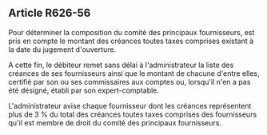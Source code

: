Article R626-56
----
Pour déterminer la composition du comité des principaux fournisseurs, est pris
en compte le montant des créances toutes taxes comprises existant à la date du
jugement d'ouverture.

A cette fin, le débiteur remet sans délai à l'administrateur la liste des
créances de ses fournisseurs ainsi que le montant de chacune d'entre elles,
certifié par son ou ses commissaires aux comptes ou, lorsqu'il n'en a pas été
désigné, établi par son expert-comptable.

L'administrateur avise chaque fournisseur dont les créances représentent plus de
3 % du total des créances toutes taxes comprises des fournisseurs qu'il est
membre de droit du comité des principaux fournisseurs.
